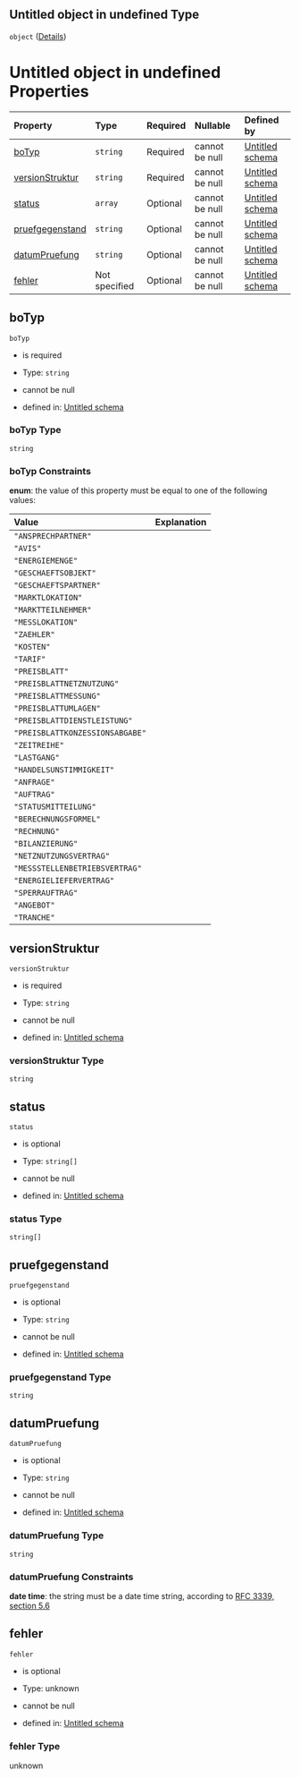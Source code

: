 ## Untitled object in undefined Type

`object` ([Details](statusbericht.md))

# Untitled object in undefined Properties

| Property                            | Type          | Required | Nullable       | Defined by                                                                                                                                                                                   |
| :---------------------------------- | :------------ | :------- | :------------- | :------------------------------------------------------------------------------------------------------------------------------------------------------------------------------------------- |
| [boTyp](#botyp)                     | `string`      | Required | cannot be null | [Untitled schema](botyp.md "https://raw.githubusercontent.com/conuti-gmbh/bo4e/main/schemas/v1/enum/BOTyp.schema.json#/properties/boTyp")                                                    |
| [versionStruktur](#versionstruktur) | `string`      | Required | cannot be null | [Untitled schema](statusbericht-properties-versionstruktur.md "https://raw.githubusercontent.com/conuti-gmbh/bo4e/main/schemas/v1/bo/Statusbericht.schema.json#/properties/versionStruktur") |
| [status](#status)                   | `array`       | Optional | cannot be null | [Untitled schema](berichtstatus.md "https://raw.githubusercontent.com/conuti-gmbh/bo4e/main/schemas/v1/bo/Fehler.schema.json#/properties/status")                                            |
| [pruefgegenstand](#pruefgegenstand) | `string`      | Optional | cannot be null | [Untitled schema](statusbericht-properties-pruefgegenstand.md "https://raw.githubusercontent.com/conuti-gmbh/bo4e/main/schemas/v1/bo/Statusbericht.schema.json#/properties/pruefgegenstand") |
| [datumPruefung](#datumpruefung)     | `string`      | Optional | cannot be null | [Untitled schema](statusbericht-properties-datumpruefung.md "https://raw.githubusercontent.com/conuti-gmbh/bo4e/main/schemas/v1/bo/Statusbericht.schema.json#/properties/datumPruefung")     |
| [fehler](#fehler)                   | Not specified | Optional | cannot be null | [Untitled schema](statusbericht-properties-fehler.md "https://raw.githubusercontent.com/conuti-gmbh/bo4e/main/schemas/v1/bo/Statusbericht.schema.json#/properties/fehler")                   |

## boTyp



`boTyp`

*   is required

*   Type: `string`

*   cannot be null

*   defined in: [Untitled schema](botyp.md "https://raw.githubusercontent.com/conuti-gmbh/bo4e/main/schemas/v1/enum/BOTyp.schema.json#/properties/boTyp")

### boTyp Type

`string`

### boTyp Constraints

**enum**: the value of this property must be equal to one of the following values:

| Value                           | Explanation |
| :------------------------------ | :---------- |
| `"ANSPRECHPARTNER"`             |             |
| `"AVIS"`                        |             |
| `"ENERGIEMENGE"`                |             |
| `"GESCHAEFTSOBJEKT"`            |             |
| `"GESCHAEFTSPARTNER"`           |             |
| `"MARKTLOKATION"`               |             |
| `"MARKTTEILNEHMER"`             |             |
| `"MESSLOKATION"`                |             |
| `"ZAEHLER"`                     |             |
| `"KOSTEN"`                      |             |
| `"TARIF"`                       |             |
| `"PREISBLATT"`                  |             |
| `"PREISBLATTNETZNUTZUNG"`       |             |
| `"PREISBLATTMESSUNG"`           |             |
| `"PREISBLATTUMLAGEN"`           |             |
| `"PREISBLATTDIENSTLEISTUNG"`    |             |
| `"PREISBLATTKONZESSIONSABGABE"` |             |
| `"ZEITREIHE"`                   |             |
| `"LASTGANG"`                    |             |
| `"HANDELSUNSTIMMIGKEIT"`        |             |
| `"ANFRAGE"`                     |             |
| `"AUFTRAG"`                     |             |
| `"STATUSMITTEILUNG"`            |             |
| `"BERECHNUNGSFORMEL"`           |             |
| `"RECHNUNG"`                    |             |
| `"BILANZIERUNG"`                |             |
| `"NETZNUTZUNGSVERTRAG"`         |             |
| `"MESSSTELLENBETRIEBSVERTRAG"`  |             |
| `"ENERGIELIEFERVERTRAG"`        |             |
| `"SPERRAUFTRAG"`                |             |
| `"ANGEBOT"`                     |             |
| `"TRANCHE"`                     |             |

## versionStruktur



`versionStruktur`

*   is required

*   Type: `string`

*   cannot be null

*   defined in: [Untitled schema](statusbericht-properties-versionstruktur.md "https://raw.githubusercontent.com/conuti-gmbh/bo4e/main/schemas/v1/bo/Statusbericht.schema.json#/properties/versionStruktur")

### versionStruktur Type

`string`

## status



`status`

*   is optional

*   Type: `string[]`

*   cannot be null

*   defined in: [Untitled schema](berichtstatus.md "https://raw.githubusercontent.com/conuti-gmbh/bo4e/main/schemas/v1/bo/Fehler.schema.json#/properties/status")

### status Type

`string[]`

## pruefgegenstand



`pruefgegenstand`

*   is optional

*   Type: `string`

*   cannot be null

*   defined in: [Untitled schema](statusbericht-properties-pruefgegenstand.md "https://raw.githubusercontent.com/conuti-gmbh/bo4e/main/schemas/v1/bo/Statusbericht.schema.json#/properties/pruefgegenstand")

### pruefgegenstand Type

`string`

## datumPruefung



`datumPruefung`

*   is optional

*   Type: `string`

*   cannot be null

*   defined in: [Untitled schema](statusbericht-properties-datumpruefung.md "https://raw.githubusercontent.com/conuti-gmbh/bo4e/main/schemas/v1/bo/Statusbericht.schema.json#/properties/datumPruefung")

### datumPruefung Type

`string`

### datumPruefung Constraints

**date time**: the string must be a date time string, according to [RFC 3339, section 5.6](https://tools.ietf.org/html/rfc3339 "check the specification")

## fehler



`fehler`

*   is optional

*   Type: unknown

*   cannot be null

*   defined in: [Untitled schema](statusbericht-properties-fehler.md "https://raw.githubusercontent.com/conuti-gmbh/bo4e/main/schemas/v1/bo/Statusbericht.schema.json#/properties/fehler")

### fehler Type

unknown
